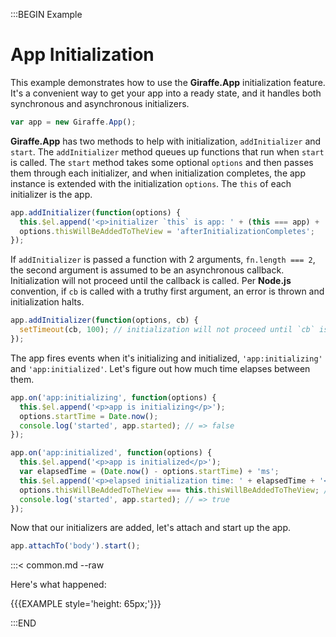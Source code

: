 :::BEGIN Example


# App Initialization

This example demonstrates how to use the __Giraffe.App__ initialization feature.
It's a convenient way to get your app into a ready state, and it handles both
synchronous and asynchronous initializers.

```js
var app = new Giraffe.App();
```

 __Giraffe.App__ has two methods to help with initialization, `addInitializer`
 and `start`. The `addInitializer` method queues up functions that run when
 `start` is called. The `start` method takes some optional `options` and then
 passes them through each initializer, and when initialization completes,
 the app instance is extended with the initialization `options`. The `this` of
 each initializer is the app.

```js
app.addInitializer(function(options) {
  this.$el.append('<p>initializer `this` is app: ' + (this === app) + '</p>'); // => true
  options.thisWillBeAddedToTheView = 'afterInitializationCompletes';
});
```

If `addInitializer` is passed a function with 2 arguments, `fn.length === 2`,
the second argument is assumed to be an asynchronous callback. Initialization
will not proceed until the callback is called. Per __Node.js__ convention, if
`cb` is called with a truthy first argument, an error is thrown and
initialization halts.

```js
app.addInitializer(function(options, cb) {
  setTimeout(cb, 100); // initialization will not proceed until `cb` is called
});
```

The app fires events when it's initializing and initialized,
`'app:initializing'` and `'app:initialized'`. Let's figure out how much time
elapses between them.

```js
app.on('app:initializing', function(options) {
  this.$el.append('<p>app is initializing</p>');
  options.startTime = Date.now();
  console.log('started', app.started); // => false
});

app.on('app:initialized', function(options) {
  this.$el.append('<p>app is initialized</p>');
  var elapsedTime = (Date.now() - options.startTime) + 'ms';
  this.$el.append('<p>elapsed initialization time: ' + elapsedTime + '</p>'); // => ~100ms
  options.thisWillBeAddedToTheView === this.thisWillBeAddedToTheView; // => true
  console.log('started', app.started); // => true
});
```

Now that our initializers are added, let's attach and start up the app.

```js
app.attachTo('body').start();
```

:::< common.md --raw

Here's what happened:

{{{EXAMPLE style='height: 65px;'}}}

:::END
